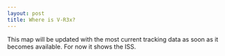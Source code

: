 ```yaml
---
layout: post
title: Where is V-R3x?
---
```


This map will be updated with the most current tracking data as soon as it becomes available. For now it shows the ISS.
<script>
	var norad_n2yo = '25544';
</script>
<script type="text/javascript" src="https://www.n2yo.com/js/widget-tracker.js"></script>
